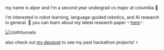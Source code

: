 my name is alper and i'm a second year undergrad cs major at columbia 🤖 

i'm interested in robot learning, language-guided robotics, and AI research in general. 🔭
you can learn about my latest research paper ✨<a href="https://clothfunnels.cs.columbia.edu/">here</a>✨

![clothfunnels](https://user-images.githubusercontent.com/9828549/228425182-72a91cfd-0a19-479d-b79e-fd99f6be4274.gif)


also check out <a href="https://devpost.com/alpertucanberk">my devpost</a> to see my past hackathon projects! ⚡

<!--
**alpercanberk/alpercanberk** is a ✨ _special_ ✨ repository because its `README.md` (this file) appears on your GitHub profile.

Here are some ideas to get you started:

- 🔭 I’m currently working on ...
- 🌱 I’m currently learning ...
- 👯 I’m looking to collaborate on ...
- 🤔 I’m looking for help with ...
- 💬 Ask me about ...
- 📫 How to reach me: ...
- 😄 Pronouns: ...
- ⚡ Fun fact: ...
-->



